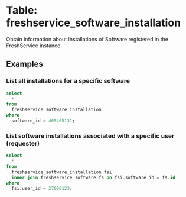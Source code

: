 # Table: freshservice_software_installation

Obtain information about Installations of Software registered in the FreshService instance.

## Examples

### List all installations for a specific software

```sql
select
  *
from
  freshservice_software_installation
where
  software_id = 465465131;
```

### List software installations associated with a specific user (requester)

```sql
select
  *
from
  freshservice_software_installation fsi
  inner join freshservice_software fs on fsi.software_id = fs.id
where
  fsi.user_id = 27000123;
```
